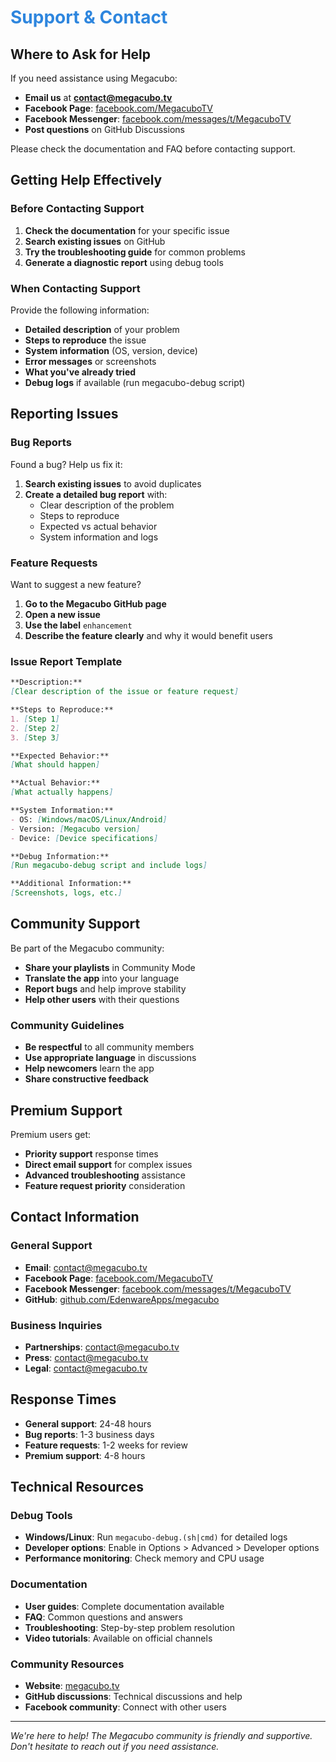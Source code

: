 <!-- docs/support.md -->

# <span style="color: #2e86de;">Support & Contact</span>

## Where to Ask for Help

If you need assistance using Megacubo:

- **Email us** at **contact@megacubo.tv**
- **Facebook Page**: [facebook.com/MegacuboTV](https://www.facebook.com/MegacuboTV)
- **Facebook Messenger**: [facebook.com/messages/t/MegacuboTV](https://www.facebook.com/messages/t/MegacuboTV)
- **Post questions** on GitHub Discussions

Please check the documentation and FAQ before contacting support.

## Getting Help Effectively

### Before Contacting Support

1. **Check the documentation** for your specific issue
2. **Search existing issues** on GitHub
3. **Try the troubleshooting guide** for common problems
4. **Generate a diagnostic report** using debug tools

### When Contacting Support

Provide the following information:

- **Detailed description** of your problem
- **Steps to reproduce** the issue
- **System information** (OS, version, device)
- **Error messages** or screenshots
- **What you've already tried**
- **Debug logs** if available (run megacubo-debug script)

## Reporting Issues

### Bug Reports

Found a bug? Help us fix it:

1. **Search existing issues** to avoid duplicates
2. **Create a detailed bug report** with:
   - Clear description of the problem
   - Steps to reproduce
   - Expected vs actual behavior
   - System information and logs

### Feature Requests

Want to suggest a new feature?

1. **Go to the Megacubo GitHub page**
2. **Open a new issue**
3. **Use the label** `enhancement`
4. **Describe the feature clearly** and why it would benefit users

### Issue Report Template

```markdown
**Description:**
[Clear description of the issue or feature request]

**Steps to Reproduce:**
1. [Step 1]
2. [Step 2]
3. [Step 3]

**Expected Behavior:**
[What should happen]

**Actual Behavior:**
[What actually happens]

**System Information:**
- OS: [Windows/macOS/Linux/Android]
- Version: [Megacubo version]
- Device: [Device specifications]

**Debug Information:**
[Run megacubo-debug script and include logs]

**Additional Information:**
[Screenshots, logs, etc.]
```

## Community Support

Be part of the Megacubo community:

- **Share your playlists** in Community Mode
- **Translate the app** into your language
- **Report bugs** and help improve stability
- **Help other users** with their questions

### Community Guidelines

- **Be respectful** to all community members
- **Use appropriate language** in discussions
- **Help newcomers** learn the app
- **Share constructive feedback**

## Premium Support

Premium users get:

- **Priority support** response times
- **Direct email support** for complex issues
- **Advanced troubleshooting** assistance
- **Feature request priority** consideration

## Contact Information

### General Support
- **Email**: contact@megacubo.tv
- **Facebook Page**: [facebook.com/MegacuboTV](https://www.facebook.com/MegacuboTV)
- **Facebook Messenger**: [facebook.com/messages/t/MegacuboTV](https://www.facebook.com/messages/t/MegacuboTV)
- **GitHub**: [github.com/EdenwareApps/megacubo](https://github.com/EdenwareApps/megacubo)

### Business Inquiries
- **Partnerships**: contact@megacubo.tv
- **Press**: contact@megacubo.tv
- **Legal**: contact@megacubo.tv

## Response Times

- **General support**: 24-48 hours
- **Bug reports**: 1-3 business days
- **Feature requests**: 1-2 weeks for review
- **Premium support**: 4-8 hours

## Technical Resources

### Debug Tools
- **Windows/Linux**: Run `megacubo-debug.(sh|cmd)` for detailed logs
- **Developer options**: Enable in Options > Advanced > Developer options
- **Performance monitoring**: Check memory and CPU usage

### Documentation
- **User guides**: Complete documentation available
- **FAQ**: Common questions and answers
- **Troubleshooting**: Step-by-step problem resolution
- **Video tutorials**: Available on official channels

### Community Resources
- **Website**: [megacubo.tv](https://megacubo.tv/en/english/)
- **GitHub discussions**: Technical discussions and help
- **Facebook community**: Connect with other users

---

*We're here to help! The Megacubo community is friendly and supportive. Don't hesitate to reach out if you need assistance.*